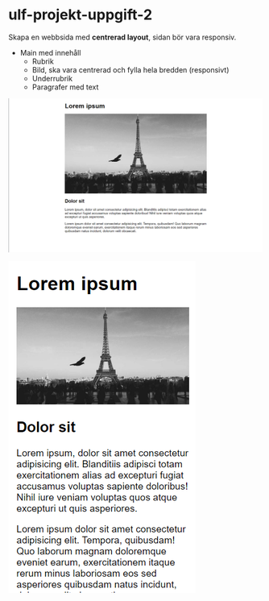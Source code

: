 # ulf-projekt-uppgift-2

Skapa en webbsida med **centrerad layout**, sidan bör vara responsiv.

* Main med innehåll
    * Rubrik
    * Bild, ska vara centrerad och fylla hela bredden (responsivt)
    * Underrubrik
    * Paragrafer med text

![Vad du ska skapa](assets/center.png)

![Vad du ska skapa](assets/center-small.png)